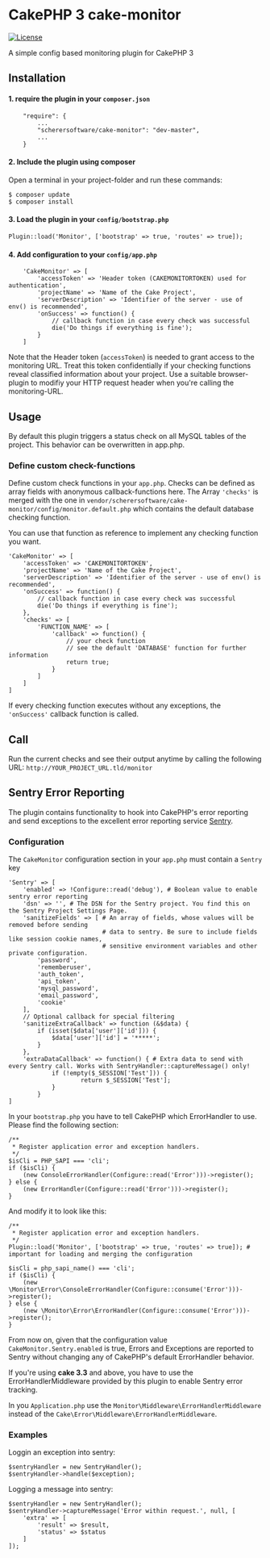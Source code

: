 # CakePHP 3 cake-monitor

[![License](https://img.shields.io/badge/license-MIT-brightgreen.svg?style=flat-square)](LICENSE.txt)

A simple config based monitoring plugin for CakePHP 3

## Installation

#### 1. require the plugin in your `composer.json`

		"require": {
			...
			"scherersoftware/cake-monitor": "dev-master",
			...
		}

#### 2. Include the plugin using composer
Open a terminal in your project-folder and run these commands:

	$ composer update
	$ composer install


#### 3. Load the plugin in your `config/bootstrap.php`

	Plugin::load('Monitor', ['bootstrap' => true, 'routes' => true]);

#### 4. Add configuration to your `config/app.php`

		'CakeMonitor' => [
			'accessToken' => 'Header token (CAKEMONITORTOKEN) used for authentication',
			'projectName' => 'Name of the Cake Project',
			'serverDescription' => 'Identifier of the server - use of env() is recommended',
			'onSuccess' => function() {
				// callback function in case every check was successful
				die('Do things if everything is fine');
			}
		]

Note that the Header token (`accessToken`) is needed to grant access to the monitoring URL. Treat this token confidentially if your checking functions reveal classified information about your project.
Use a suitable browser-plugin to modifiy your HTTP request header when you're calling the monitoring-URL.

## Usage

By default this plugin triggers a status check on all MySQL tables of the project.
This behavior can be overwritten in app.php.


### Define custom check-functions

Define custom check functions in your `app.php`. Checks can be defined as array fields with anonymous callback-functions here. The Array `'checks'` is merged with the one in  `vendor/scherersoftware/cake-monitor/config/monitor.default.php` which contains the default database checking function.

You can use that function as reference to implement any checking function you want.

	'CakeMonitor' => [
		'accessToken' => 'CAKEMONITORTOKEN',
		'projectName' => 'Name of the Cake Project',
		'serverDescription' => 'Identifier of the server - use of env() is recommended',
		'onSuccess' => function() {
			// callback function in case every check was successful
			die('Do things if everything is fine');
		},
		'checks' => [
			'FUNCTION_NAME' => [
				'callback' => function() {
					// your check function
					// see the default 'DATABASE' function for further information
					return true;
				}
			]
		]
	]


If every checking function executes without any exceptions, the `'onSuccess'` callback function is called.


## Call

Run the current checks and see their output anytime by calling the following URL: `http://YOUR_PROJECT_URL.tld/monitor`

## Sentry Error Reporting

The plugin contains functionality to hook into CakePHP's error reporting and send exceptions to the excellent error reporting service [Sentry](https://getsentry.com/).

### Configuration

The `CakeMonitor` configuration section in your `app.php` must contain a `Sentry` key

	'Sentry' => [
		'enabled' => !Configure::read('debug'), # Boolean value to enable sentry error reporting
		'dsn' => '', # The DSN for the Sentry project. You find this on the Sentry Project Settings Page.
		'sanitizeFields' => [ # An array of fields, whose values will be removed before sending
							  # data to sentry. Be sure to include fields like session cookie names, 
							  # sensitive environment variables and other private configuration.
			'password',
			'rememberuser',
			'auth_token',
			'api_token',
			'mysql_password',
			'email_password',
			'cookie'
		],
		// Optional callback for special filtering
		'sanitizeExtraCallback' => function (&$data) {
			if (isset($data['user']['id'])) {
				$data['user']['id'] = '*****';
			}
		},
		'extraDataCallback' => function() { # Extra data to send with every Sentry call. Works with SentryHandler::captureMessage() only!
            	if (!empty($_SESSION['Test'])) {
                		return $_SESSION['Test'];
            	}
        	}
	]

In your `bootstrap.php` you have to tell CakePHP which ErrorHandler to use. Please find the following section:

	/**
	 * Register application error and exception handlers.
	 */
	$isCli = PHP_SAPI === 'cli';
	if ($isCli) {
		(new ConsoleErrorHandler(Configure::read('Error')))->register();
	} else {
		(new ErrorHandler(Configure::read('Error')))->register();
	}

And modify it to look like this:

	/**
	 * Register application error and exception handlers.
	 */
	Plugin::load('Monitor', ['bootstrap' => true, 'routes' => true]); # important for loading and merging the configuration

	$isCli = php_sapi_name() === 'cli';
	if ($isCli) {
		(new \Monitor\Error\ConsoleErrorHandler(Configure::consume('Error')))->register();
	} else {
		(new \Monitor\Error\ErrorHandler(Configure::consume('Error')))->register();
	}	 

From now on, given that the configuration value `CakeMonitor.Sentry.enabled` is true, Errors and Exceptions are reported to Sentry without changing any of CakePHP's default ErrorHandler behavior.

If you're using **cake 3.3** and above, you have to use the ErrorHandlerMiddleware provided by this plugin to enable Sentry error tracking.

In you `Application.php` use the `Monitor\Middleware\ErrorHandlerMiddleware` instead of the `Cake\Error\Middleware\ErrorHandlerMiddleware`.

### Examples
Loggin an exception into sentry:

	$sentryHandler = new SentryHandler();
	$sentryHandler->handle($exception);

Logging a message into sentry:

	$sentryHandler = new SentryHandler();
	$sentryHandler->captureMessage('Error within request.', null, [
		'extra' => [
			'result' => $result,
			'status' => $status
		]
	]);
